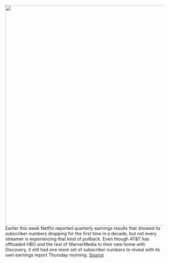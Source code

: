 <img src='https://cdn.vox-cdn.com/thumbor/IgXthXaNfrYWWHotSbljOVyCQME=/0x0:2040x1360/1200x800/filters:focal(857x517:1183x843)/cdn.vox-cdn.com/uploads/chorus_image/image/70778710/acastro_200602_1777_HBOMax_0004.0.0.jpg' width='700px' /><br/>
Earlier this week Netflix reported quarterly earnings results that showed its subscriber numbers dropping for the first time in a decade, but not every streamer is experiencing that kind of pullback. Even though AT&T has offloaded HBO and the rest of WarnerMedia to their new home with Discovery, it still had one more set of subscriber numbers to reveal with its own earnings report Thursday morning.
<a href='https://www.theverge.com/2022/4/21/23036309/att-earnings-hbo-max-subscriber-growth-2021'> Source <a/>